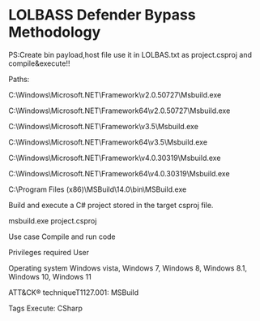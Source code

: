 # LOLBASS Defender Bypass Methodology

PS:Create bin payload,host file use it in LOLBAS.txt as project.csproj and compile&execute!!

Paths:

C:\Windows\Microsoft.NET\Framework\v2.0.50727\Msbuild.exe

C:\Windows\Microsoft.NET\Framework64\v2.0.50727\Msbuild.exe

C:\Windows\Microsoft.NET\Framework\v3.5\Msbuild.exe

C:\Windows\Microsoft.NET\Framework64\v3.5\Msbuild.exe

C:\Windows\Microsoft.NET\Framework\v4.0.30319\Msbuild.exe

C:\Windows\Microsoft.NET\Framework64\v4.0.30319\Msbuild.exe

C:\Program Files (x86)\MSBuild\14.0\bin\MSBuild.exe

Build and execute a C# project stored in the target csproj file.

msbuild.exe project.csproj

Use case Compile and run code

Privileges required User

Operating system Windows vista, Windows 7, Windows 8, Windows 8.1, Windows 10, Windows 11

ATT&CK® techniqueT1127.001: MSBuild

Tags Execute: CSharp
